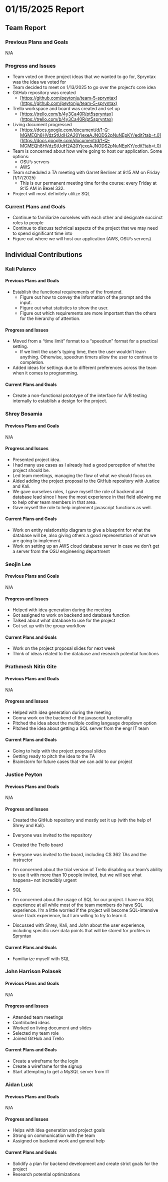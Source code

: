 # 01/15/2025 Report

## Team Report

### Previous Plans and Goals

N/A

### Progress and Issues

- Team voted on three project ideas that we wanted to go for, Spryntax was the idea we voted for  
- Team decided to meet on 1/13/2025 to go over the project’s core idea  
- GitHub repository was created  
  - [https://github.com/peytonju/team-5-spryntax](https://github.com/peytonju/team-5-spryntax)  
- Trello workspace and board was created and set up  
  - [https://trello.com/b/4y3Ca40R/pt5spryntax](https://trello.com/b/4y3Ca40R/pt5spryntax)  
- Living document progressed  
  - [https://docs.google.com/document/d/1-Q-MGMEQh8HVdzStUdH2A20YjexeAJNODS2pNuNEpKY/edit?tab=t.0](https://docs.google.com/document/d/1-Q-MGMEQh8HVdzStUdH2A20YjexeAJNODS2pNuNEpKY/edit?tab=t.0)  
- Team is concerned about how we’re going to host our application. Some options:  
  - OSU’s servers  
  - AWS  
- Team scheduled a TA meeting with Garret Berliner at 9:15 AM on Friday (1/17/2025)  
  - This is our permanent meeting time for the course: every Friday at 9:15 AM in Bexel 332\.  
- Project will most definitely utilize SQL

### Current Plans and Goals

- Continue to familiarize ourselves with each other and designate succinct roles to people  
- Continue to discuss technical aspects of the project that we may need to spend significant time into  
- Figure out where we will host our application (AWS, OSU’s servers)

## Individual Contributions

### Kali Pulanco

#### Previous Plans and Goals

- Establish the functional requirements of the frontend.  
  - Figure out how to convey the information of the prompt and the input.  
  - Figure out what statistics to show the user.  
  - Figure out which requirements are more important than the others for the hierarchy of attention.

#### Progress and Issues

- Moved from a “time limit” format to a “speedrun” format for a practical setting.  
  - If we limit the user’s typing time, then the user wouldn’t learn anything. Otherwise, speedrun timers allow the user to continue to completion.  
- Added ideas for settings due to different preferences across the team when it comes to programming.

#### Current Plans and Goals

- Create a non-functional prototype of the interface for A/B testing internally to establish a design for the project.

### Shrey Bosamia

#### Previous Plans and Goals

N/A

#### Progress and Issues

- Presented project idea.  
- I had many use cases as I already had a good perception of what the project should be.  
- Led team meetings, managing the flow of what we should focus on.   
- Aided adding the project proposal to the GitHub repository with Justice and Kali.  
- We gave ourselves roles, I gave myself the role of backend and database lead since I have the most experience in that field allowing me to help other team members in that area.   
- Gave myself the role to help implement javascript functions as well.


#### Current Plans and Goals

- Work on entity relationship diagram to give a blueprint for what the database will be, also giving others a good representation of what we are going to implement.  
- Work on setting up an AWS cloud database server in case we don’t get a server from the OSU engineering department

### Seojin Lee

#### Previous Plans and Goals

N/A

#### Progress and Issues

- Helped with idea generation during the meeting  
- Got assigned to work on backend and database function  
- Talked about what database to use for the project  
- Got set up with the group workflow

#### Current Plans and Goals

- Work on the project proposal slides for next week  
- Think of ideas related to the database and research potential functions

### Prathmesh Nitin Gite

#### Previous Plans and Goals

N/A

#### Progress and Issues

- Helped with idea generation during the meeting   
- Gonna work on the backend of the javascript functionality  
- Pitched the idea about the multiple coding language dropdown option  
- Pitched the idea about getting a SQL server from the engr IT team

#### Current Plans and Goals

- Going to help with the project proposal slides  
- Getting ready to pitch the idea to the TA  
- Brainstorm for future cases that we can add to our project 

### Justice Peyton

#### Previous Plans and Goals

N/A

#### Progress and Issues

- Created the GitHub repository and mostly set it up (with the help of Shrey and Kali).  
- Everyone was invited to the repository  
- Created the Trello board  
- Everyone was invited to the board, including CS 362 TAs and the instructor  
- I’m concerned about the trial version of Trello disabling our team’s ability to use it with more than 10 people invited, but we will see what happens– not incredibly urgent

- SQL  
- I’m concerned about the usage of SQL for our project. I have no SQL experience at all while most of the team members do have SQL experience. I’m a little worried if the project will become SQL-intensive since I lack experience, but I am willing to try to learn it.  
- Discussed with Shrey, Kali, and John about the user experience, including specific user data points that will be stored for profiles in Spryntax

#### Current Plans and Goals

- Familiarize myself with SQL

### John Harrison Polasek

#### Previous Plans and Goals

N/A

#### Progress and Issues
- Attended team meetings 
- Contributed ideas 
- Worked on living document and slides  
- Selected my team role
- Joined GitHub and Trello 
#### Current Plans and Goals
- Create a wireframe for the login 
- Create a wireframe for the signup
- Start attempting to get a MySQL server from IT
### Aidan Lusk

#### Previous Plans and Goals

N/A

#### Progress and Issues

- Helps with idea generation and project goals  
- Strong on communication with the team  
- Assigned on backend work and general help

#### Current Plans and Goals

- Solidify a plan for backend development and create strict goals for the project  
- Research potential optimizations

